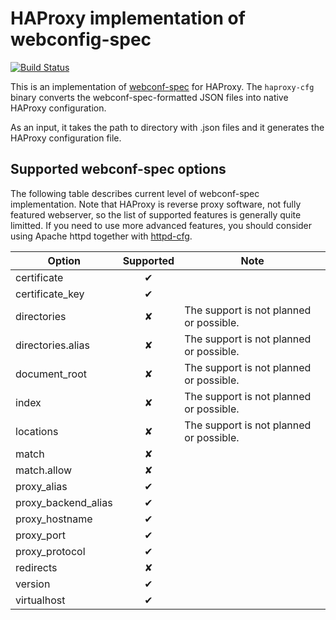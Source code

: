 # HAProxy implementation of webconfig-spec

[![Build Status](https://travis-ci.org/micro-webapps/haproxy-cfg.svg)](https://travis-ci.org/micro-webapps/haproxy-cfg)

This is an implementation of [webconf-spec](https://github.com/micro-webapps/webconf-spec) for HAProxy. The `haproxy-cfg` binary converts the webconf-spec-formatted JSON files into native HAProxy configuration.

As an input, it takes the path to directory with .json files and it generates the HAProxy configuration file.

## Supported webconf-spec options

The following table describes current level of webconf-spec implementation. Note that HAProxy is reverse proxy software, not fully featured webserver, so the list of supported features is generally quite limitted. If you need to use more advanced features, you should consider using Apache httpd together with [httpd-cfg](https://github.com/micro-webapps/httpd-cfg).


| Option | Supported | Note |
|--------|:---------:|------|
| certificate| ✔ | |
| certificate_key| ✔ | |
| directories | ✘ | The support is not planned or possible. |
| directories.alias | ✘ | The support is not planned or possible. |
| document_root | ✘ | The support is not planned or possible. |
| index | ✘ | The support is not planned or possible. |
| locations | ✘ | The support is not planned or possible. |
| match | ✘ | |
| match.allow | ✘ | |
| proxy_alias | ✔ | |
| proxy_backend_alias | ✔ | |
| proxy_hostname | ✔ | |
| proxy_port | ✔ | |
| proxy_protocol | ✔ | |
| redirects | ✘ | |
| version | ✔ | |
| virtualhost | ✔ | |
